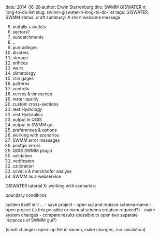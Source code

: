 date: 2014-08-28
author: Erwin Sterrenburg
title: SWMM GISWATER n: long-to-do-list
slug: swmm-giswater-n-long-to-do-list
tags: GISWATER, SWMM
status: draft
summary: A short welcome message

5. outfalls + outlets
6. sectors?
7. subcatchments
8. ..
9. pumpdinges
10. dividers
11. storage
12. orifices
13. weirs
14. climatology
15. rain gages
16. patterns
17. controls
18. curves & timeseries
19. water quality
20. custom cross-sections
21. rest Hydrology
22. rest Hydraulics
23. output in QGIS
24. output in SWMM gui
25. preferences & options
26. working with scenarios
27. SWMM error messages
28. postgis errors
29. QGIS SWMM plugin
30. validation
31. verificaton
32. calibration
33. covello & merckhofer analyse
34. SWMM as a webservice






GISWATER tutorial X: working with scenarios:

boundary conditions

system itself
    still ...
        - save project
        - open sql and replace schema-name
        - open project (is this possible or manual schema creation required?)
        - make system changes
        - compare results (possible to open two separate instances of SWMM gui?)

(small changes: open inp file in swmm, make changes, run simulation)


